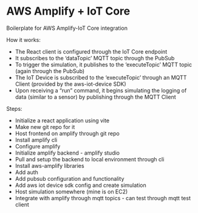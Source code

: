 # AWS Amplify + IoT Core
Boilerplate for AWS Amplify-IoT Core integration

How it works:
- The React client is configured through the IoT Core endpoint
- It subscribes to the ‘dataTopic’ MQTT topic through the PubSub
- To trigger the simulation, it publishes to the ‘executeTopic’ MQTT topic (again through the PubSub)
- The IoT Device is subscribed to the ‘executeTopic’ through an MQTT Client (provided by the aws-iot-device SDK)
- Upon receiving a “run” command, it begins simulating the logging of data (similar to a sensor) by publishing through the MQTT Client

Steps:
- Initialize a react application using vite
- Make new git repo for it
- Host frontend on amplify through git repo
- Install amplify cli
- Configure amplify
- Initialize amplify backend - amplify studio
- Pull and setup the backend to local environment through cli
- Install aws-amplify libraries
- Add auth
- Add pubsub configuration and functionality
- Add aws iot device sdk config and create simulation
- Host simulation somewhere (mine is on EC2)
- Integrate with amplify through mqtt topics - can test through mqtt test client